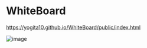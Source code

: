 # WhiteBoard
https://yogita10.github.io/WhiteBoard/public/index.html  


![image](https://user-images.githubusercontent.com/54748438/128476820-1465de99-79f8-4a82-b9f5-3af25722659e.png)
